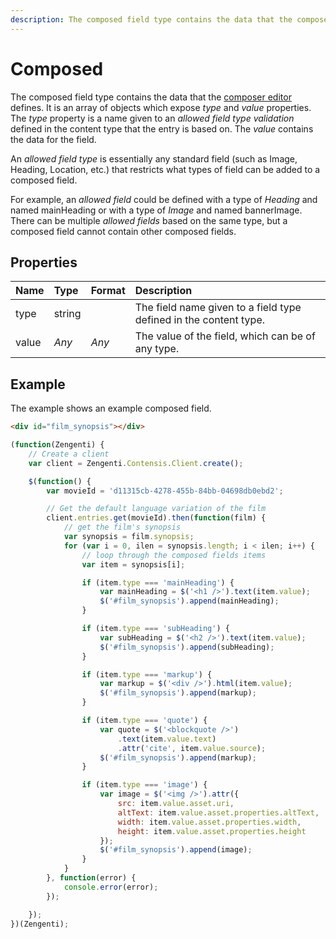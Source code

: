 ```yaml
---
description: The composed field type contains the data that the composer editor defines.
---
```

# Composed

The composed field type contains the data that the [composer editor](https://zenhub.zengenti.com/Contensis/9/kb/content-types-and-entries/field-editors/composer.aspx) defines. It is an array of objects which expose *type* and *value* properties. The *type* property is a name given to an *allowed field type validation* defined in the content type that the entry is based on. The *value* contains the data for the field.

An *allowed field type* is essentially any standard field (such as Image, Heading, Location, etc.) that restricts what types of field can be added to a composed field.

For example, an *allowed field* could be defined with a type of *Heading* and named mainHeading or with a type of *Image* and named bannerImage. There can be multiple *allowed fields* based on the same type, but a composed field cannot contain other composed fields.

## Properties

| Name | Type | Format | Description |
| :--- | :--- | :----- | :---------- |
| type | string || The field name given to a field type defined in the content type. |
| value | *Any* | *Any* | The value of the field, which can be of any type. |

## Example

The example shows an example composed field.

```html
<div id="film_synopsis"></div>
```

```js
(function(Zengenti) {
    // Create a client
    var client = Zengenti.Contensis.Client.create();

    $(function() {
        var movieId = 'd11315cb-4278-455b-84bb-04698db0ebd2';

        // Get the default language variation of the film
        client.entries.get(movieId).then(function(film) {      
            // get the film's synopsis
            var synopsis = film.synopsis;
            for (var i = 0, ilen = synopsis.length; i < ilen; i++) {
                // loop through the composed fields items
                var item = synopsis[i];

                if (item.type === 'mainHeading') {
                    var mainHeading = $('<h1 />').text(item.value);
                    $('#film_synopsis').append(mainHeading);
                }

                if (item.type === 'subHeading') {
                    var subHeading = $('<h2 />').text(item.value);
                    $('#film_synopsis').append(subHeading);
                }

                if (item.type === 'markup') {
                    var markup = $('<div />').html(item.value);
                    $('#film_synopsis').append(markup);
                }

                if (item.type === 'quote') {
                    var quote = $('<blockquote />')
    	                .text(item.value.text)
                        .attr('cite', item.value.source);
                    $('#film_synopsis').append(markup);
                }

                if (item.type === 'image') {
                    var image = $('<img />').attr({
                        src: item.value.asset.uri,
                        altText: item.value.asset.properties.altText,
                        width: item.value.asset.properties.width,
                        height: item.value.asset.properties.height
                    });
                    $('#film_synopsis').append(image);
                }
            }
        }, function(error) {
            console.error(error);
        });

    });
})(Zengenti);
```
